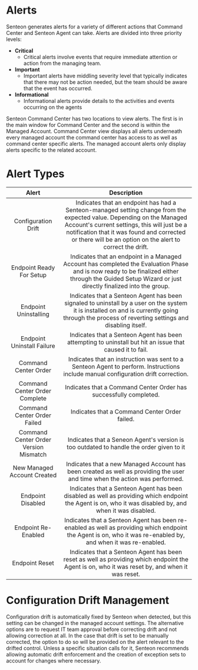 # Alerts
Senteon generates alerts for a variety of different actions that Command Center and Senteon Agent can take. Alerts are divided into three priority levels:
* **Critical**
  * Critical alerts involve events that require immediate attention or action from the managing team.
* **Important**
  * Important alerts have middling severity level that typically indicates that there may not be action needed, but the team should be aware that the event has occurred.
* **Informational**
  * Informational alerts provide details to the activities and events occurring on the agents 

Senteon Command Center has two locations to view alerts. The first is in the main window for Command Center and the second is within the Managed Account. Command Center view displays all alerts underneath every managed account the command center has access to as well as command center specific alerts. The managed account alerts only display alerts specific to the related account. 

# Alert Types
|    Alert    | Description |
|:-----------:|:-----------:|
|  Configuration  Drift  | Indicates that an endpoint has had a Senteon-managed setting change from the expected value. Depending on the Managed Account's current settings, this will just be a notification that it was found and corrected or there will be an option on the alert to correct the drift.  |
|  Endpoint Ready For Setup   |  Indicates that an endpoint in a Managed Account has completed the Evaluation Phase and is now ready to be finalized either through the Guided Setup Wizard or just directly finalized into the group.  |
|  Endpoint Uninstalling   |  Indicates that a Senteon Agent has been signaled to uninstall by a user on the system it is installed on and is currently going through the process of reverting settings and disabling itself.  |
|  Endpoint Uninstall Failure   |  Indicates that a Senteon Agent has been attempting to uninstall but hit an issue that caused it to fail.  |
|  Command Center Order  | Indicates that an instruction was sent to a Senteon Agent to perform. Instructions include manual configuration drift correction.   |
|  Command Center Order Complete  |  Indicates that a Command Center Order has successfully completed.  |
|  Command Center Order Failed  |  Indicates that a Command Center Order failed.  |
|  Command Center Order Version Mismatch  |  Indicates that a Seneon Agent's version is too outdated to handle the order given to it  |
|  New Managed Account Created  |  Indicates that a new Managed Account has been created as well as providing the user and time when the action was performed.  |
|  Endpoint Disabled  |  Indicates that a Senteon Agent has been disabled as well as providing which endpoint the Agent is on, who it was disabled by, and when it was disabled.  |
|  Endpoint Re-Enabled  |  Indicates that a Senteon Agent has been re-enabled as well as providing which endpoint the Agent is on, who it was re-enabled by, and when it was re-enabled.  |
|  Endpoint Reset  |  Indicates that a Senteon Agent has been reset  as well as providing which endpoint the Agent is on, who it was reset by, and when it was reset.  |

# Configuration Drift Management

Configuration drift is automatically fixed by Senteon when detected, but this setting can be changed in the managed account settings. The alternative options are to request IT team approval before correcting drift and not allowing correction at all. In the case that drift is set to be manually corrected, the option to do so will be provided on the alert relevant to the drifted control. Unless a specific situation calls for it, Senteon recommends allowing automatic drift enforcement and the creation of exception sets to account for changes where necessary.
